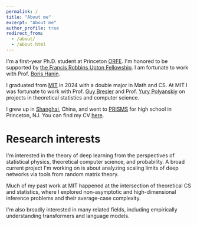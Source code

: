 ```yaml
---
permalink: /
title: "About me"
excerpt: "About me"
author_profile: true
redirect_from: 
  - /about/
  - /about.html
---
```


I'm a first-year Ph.D. student at Princeton [ORFE](https://orfe.princeton.edu/). I'm honored to be supported by [the Francis Robbins Upton Fellowship](https://gradschool.princeton.edu/financial-support/fellowships/princeton-fellowships/francis-robbins-upton-fellowship). I am fortunate to work with Prof. [Boris Hanin](https://boris-hanin.github.io/).

I graduated from [MIT](https://www.mit.edu/) in 2024 with a double major in Math and CS. At MIT I was fortunate to work with Prof. [Guy Bresler](https://www.mit.edu/~gbresler/) and Prof. [Yury Polyanskiy]([https://math.mit.edu/~nsun/](https://people.lids.mit.edu/yp/homepage/)) on projects in theoretical statistics and computer science. 

I grew up in [Shanghai](https://www.instagram.com/p/C1Z2Pj5MLH3/?hl=en), China, and went to [PRISMS](https://prismsus.org/) for high school in Princeton, NJ. You can find my CV [here](../assets/Tianze_CV_2506.pdf).

Research interests
======
I'm interested in the theory of deep learning from the perspectives of statistical physics, theoretical computer science, and probability. A broad current project I'm working on is about analyzing scaling limits of deep networks via tools from random matrix theory. 

Much of my past work at MIT happened at the intersection of theoretical CS and statistics, where I explored non-asymptotic and high-dimensional inference problems and their average-case complexity. 

I'm also broadly interested in many related fields, including empirically understanding transformers and language models.
